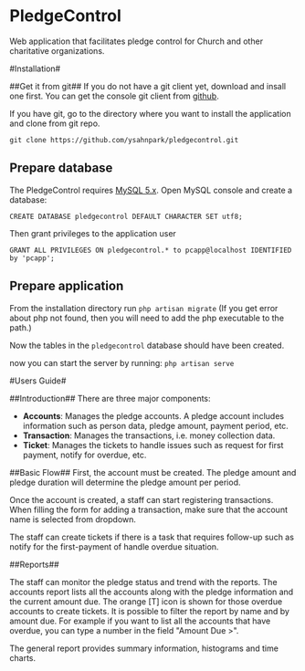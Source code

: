 PledgeControl
=============
Web application that facilitates pledge control for Church and other charitative organizations.


#Installation#

##Get it from git##
If you do not have a git client yet, download and insall one first. You can get the console git client from [github][1].

If you have git, go to the directory where you want to install the application and clone from git repo.

`git clone https://github.com/ysahnpark/pledgecontrol.git`

## Prepare database ##
The PledgeControl requires [MySQL 5.x][2].
Open MySQL console and create a database:

`CREATE DATABASE pledgecontrol DEFAULT CHARACTER SET utf8;`

Then grant privileges to the application user

`GRANT ALL PRIVILEGES ON pledgecontrol.* to pcapp@localhost IDENTIFIED by 'pcapp';`

## Prepare application ##
From the installation directory run
`php artisan migrate`
(If you get error about php not found, then you will need to add the php executable to the path.)

Now the tables in the `pledgecontrol` database should have been created.

now you can start the server by running:
`php artisan serve`


  [1]: http://git-scm.com/downloads
  [2]: http://www.mysql.com/
  

#Users Guide#

##Introduction##
There are three major components: 
- **Accounts**: Manages the pledge accounts. A pledge account includes information such as person data, pledge amount, payment period,  etc.
- **Transaction**: Manages the transactions, i.e. money collection data.
- **Ticket**: Manages the tickets to handle issues such as request for first payment, notify for overdue, etc.

##Basic Flow##
First, the account must be created. The pledge amount and pledge duration will determine the pledge amount per period.

Once the account is created, a staff can start registering transactions. When filling the form for adding a transaction, make sure that the account name is selected from dropdown.

The staff can create tickets if there is a task that requires follow-up such as notify for the first-payment of handle overdue situation.

##Reports##

The staff can monitor the pledge status and trend with the reports.
The accounts report lists all the accounts along with the pledge information and the current amount due. The orange [T] icon is shown for those overdue accounts to create tickets.
It is possible to filter the report by name and by amount due. For example if you want to list all the accounts that have overdue, you can type a number in the field "Amount Due >".

The general report provides summary information, histograms and time charts.